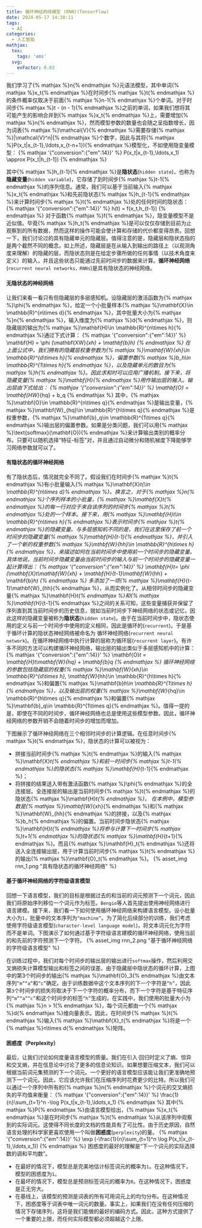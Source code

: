 ```yaml
---
title: 循环神经网络模型 (RNN)(TensorFlow)
date: 2024-05-17 14:38:11
tags:
  - AI
categories:
  - 人工智能
mathjax:
  tex:
    tags: 'ams'
  svg:
    exFactor: 0.03
---
```


我们学习了{% mathjax %}n{% endmathjax %}元语法模型，其中单词{% mathjax %}x_t{% endmathjax %}在时间步{% mathjax %}t{% endmathjax %}的条件概率仅取决于前面{% mathjax %}n-1{% endmathjax %}个单词。对于时间步{% mathjax %}t - (n - 1){% endmathjax %}之前的单词，如果我们想将其可能产生的影响合并到{% mathjax %}x_t{% endmathjax %}上，需要增加{% mathjax %}n{% endmathjax %}，然而模型参数的数量也会随之呈指数增长，因为词表{% mathjax %}\mathcal{V}{% endmathjax %}需要存储{% mathjax %}|\mathcal{V}^n|{% endmathjax %}个数字，因此与其将{% mathjax %}P(x_t|x_{t-1},\ldots,x_{t-n+1}){% endmathjax %}模型化，不如使用隐变量模型：
{% mathjax '{"conversion":{"em":14}}' %}
P(x_t|x_{t-1},\ldots,x_1) \approx P(x_t|h_{t-1})
{% endmathjax %}
<!-- more -->
其中{% mathjax %}h_{t-1}{% endmathjax %}是**隐状态**(`hidden state`)，也称为**隐藏变量**(`hidden variable`)，它存储了到时间步{% mathjax %}t-1{% endmathjax %}的序列信息。通常，我们可以基于当前输入{% mathjax %}x_t{% endmathjax %}和先前隐状态{% mathjax %}h_{t-1}{% endmathjax %}来计算时间步{% mathjax %}t{% endmathjax %}处的任何时间的隐状态：
{% mathjax '{"conversion":{"em":14}}' %}
h(t) = f(x_t,h_{t-1})
{% endmathjax %}
对于函数{% mathjax %}f{% endmathjax %}，隐变量模型不是近似值。毕竟{% mathjax %}h_t{% endmathjax %}是可以仅仅存储到目前为止观察到的所有数据，然而这样的操作可能会使计算和存储的代价都变得昂贵。回想一下，我们讨论过的具有隐藏单元的隐藏层。值得注意的是，隐藏层和隐状态指的是两个截然不同的概念。如上所述，隐藏层是在从输入到输出的路径上（以观测角度来理解）的隐藏的层，而隐状态则是在给定步骤所做的任何事情（以技术角度来定义）的输入，并且这些状态只能通过先前时间步的数据来计算。**循环神经网络**(`recurrent neural networks，RNNs`)是具有隐状态的神经网络。
#### 无隐状态的神经网络

让我们来看一看只有但隐藏层的多层感知机。设隐藏层的激活函数为{% mathjax %}\phi{% endmathjax %}，给定一个小批量样本{% mathjax %}\mathbf{X}\in \mathbb{R}^{n\times d}{% endmathjax %}，其中批量大小为{% mathjax %}n{% endmathjax %}，输入维度为{% mathjax %}d{% endmathjax %}，则隐藏层的输出为{% mathjax %}\mathbf{H}\in \mathbb{R}^{n\times h}{% endmathjax %}通过下式计算：
{% mathjax '{"conversion":{"em":14}}' %}
\mathbf{H} = \phi (\mathbf{XW}_{xh} + \mathbf{b}_h)
{% endmathjax %}
在上面公式中，我们拥有的隐藏层权重参数为{% mathjax %}\mathbf{W}_{xh}\in \mathbb{R}^{d\times h}{% endmathjax %}，偏置参数{% mathjax %}b_h\in \mathbb{R}^{1\times h}{% endmathjax %}，以及隐藏单元的数目为{% mathjax %}h{% endmathjax %}。因此求和时可以应用广播机制。接下来，将隐藏变量{% mathjax %}\mathbf{H}{% endmathjax %}用作输出层的输入。输出层由下式给出：
{% mathjax '{"conversion":{"em":14}}' %}
\mathbf{O} = \mathbf{HW}_{hq} + b_q
{% endmathjax %}
其中，{% mathjax %}\mathbf{O}\in \mathbb{R}^{n\times q}{% endmathjax %}是输出变量，{% mathjax %}\mathbf{W}_{hq}\in \mathbb{R}^{h\times q}{% endmathjax %}是权重参数，{% mathjax %}\mathbf{b}_q\in \mathbb{R}^{1\times q}{% endmathjax %}输出层的偏置参数。如果是分类问题，我们可以用{% mathjax %}\text{softmax}(\mathbf{O}){% endmathjax %}来计算输出类别的概率分布。只要可以随机选择“特征-标签”对，并且通过自动微分和随机梯度下降能够学习网络参数就可以了。
#### 有隐状态的循环神经网络

有了隐状态后，情况就完全不同了。假设我们在时间步{% mathjax %}t{% endmathjax %}有小批量输入{% mathjax %}\mathbf{X}_t{\in \mathbb{R}^{n\times d}% endmathjax %}。换言之，对于{% mathjax %}n{% endmathjax %}个序列样本的小批量，{% mathjax %}\mathbf{X}_t{% endmathjax %}的每一行对应于来自该序列的时间步{% mathjax %}t{% endmathjax %}处的一个样本。接下来，用{% mathjax %}\mathbf{H}_t\in \mathbb{R}^{n\times h}{% endmathjax %}表示时间步{% mathjax %}t{% endmathjax %}的隐藏变量。与多层感知机不同的是，我们在这里保存了前一个时间步的隐藏变量{% mathjax %}\mathbf{H}_{t-1}{% endmathjax %}，并引入了一个新的权重参数{% mathjax %}\mthbf{W}_{hh}\in \mathbb{R}^{h\times h}{% endmathjax %}，来描述如何在当前时间步中使用前一个时间步的隐藏变量。具体地说，当前时间步隐藏变量由当前时间步的输入与前一个时间步的隐藏变量一起计算得出：
{% mathjax '{"conversion":{"em":14}}' %}
\mathbf{H}_t= \phi (\mathbf{X}_t\mathbf{W}_{xh} + \mathbf{H}_{t-1}\mathbf{W}_{hh} + \mathbf{b}_h)
{% endmathjax %}
多添加了一项{% mathjax %}\mathbf{H}_{t-1}\mathbf{W}_{hh}{% endmathjax %}，从而实例化了。从相邻时间步的隐藏变量{% mathjax %}\mathbf{H}_t{% endmathjax %}和{% mathjax %}\mathbf{H}_{t-1}{% endmathjax %}之间的关系可知，这些变量捕获并保留了序列直到其当前时间步的历史信息，就如当前时间步下神经网络的状态或记忆，因此这样的隐藏变量被称为**隐状态**(`hidden state`)。由于在当前时间步中，隐状态使用的定义与前一个时间步中使用的定义相同，因此是循环的(`recurrent`)。于是基于循环计算的隐状态神经网络被命名为 循环神经网络(`recurrent neural network`)。在循环神经网络中执行计算的层称为循环层(`recurrent layer`)。有许多不同的方法可以构建循环神经网络，输出层的输出类似于多层感知机中的计算：
{% mathjax '{"conversion":{"em":14}}' %}
\mathbf{O}_t = \mathbf{H}_t\mathbf{W}_{hq} + \mathbf{b}_q
{% endmathjax %}
循环神经网络的参数包括隐藏层的权重{% mathjax %}\mathbf{W}_{xh}\in \mathbb{R}^{d\times h}, \mathbf{W}_{hh}\in \mathbb{R}^{h\times h}{% endmathjax %}和偏置{% mathjax %}\mathbf{b}_h\in \mathbb{R}^{1\times h}{% endmathjax %}，以及输出层的权重{% mathjax %}\mathbf{W}_{hq}\in \mathbb{R}^{h\times q}{% endmathjax %}和偏置{% mathjax %}\mathbf{b}_q\in \mathbb{R}^{1\times q}{% endmathjax %}。值得一提的是，即使在不同的时间步，循环神经网络也总是使用这些模型参数。因此，循环神经网络的参数开销不会随着时间步的增加而增加。

下图展示了循环神经网络在三个相邻时间步的计算逻辑。在任意时间步{% mathjax %}t{% endmathjax %}，隐状态的计算可以被视为：
- 拼接当前时间步{% mathjax %}t{% endmathjax %}的输入{% mathjax %}\mathbf{X}_t{% endmathjax %}和前一时间步{% mathjax %}t-1{% endmathjax %}的隐状态{% mathjax %}\mathbf{H}_{t-1}{% endmathjax %}；
- 将拼接的结果送入带有激活函数{% mathjax %}\phi{% endmathjax %}的全连接层。全连接层的输出是当前时间步{% mathjax %}t{% endmathjax %}的隐状态{% mathjax %}\mathbf{H}_t{% endmathjax %}。
在本例中，模型参数是{% mathjax %}\mathbf{W}_{xh}{% endmathjax %}和{% mathjax %}\mathbf{W}_{hh}{% endmathjax %}的拼接，以及{% mathjax %}b_h{% endmathjax %}的偏置。当前时间步隐状态{% mathjax %}\mathbf{H}_t{% endmathjax %}将参与计算下一时间步{% mathjax %}t+1{% endmathjax %}的隐状态{% mathjax %}\mathbf{H}_{t+1}{% endmathjax %}。而且{% mathjax %}\mathbf{H}_t{% endmathjax %}还将送入全连接输出层，用于计算当前时间步{% mathjax %}t{% endmathjax %}的输出{% mathjax %}\mathbf{O}_t{% endmathjax %}。
{% asset_img rnn_1.png "具有隐状态的循环神经网络" %}

#### 基于循环神经网络的字符级语言模型

回想一下语言模型，我们的目标是根据过去的和当前的词元预测下一个词元，因此我们将原始序列移位一个词元作为标签。`Bengio`等人首先提出使用神经网络进行语言建模。接下来，我们看一下如何使用循环神经网络来构建语言模型。设小批量大小为`1`，批量中的文本序列为`“machine”`。为了简化后续部分的训练，我们考虑使用字符级语言模型(`character-level language model`)，将文本词元化为字符而不是单词。下图演示了如何通过基于字符级语言建模的循环神经网络，使用当前的和先前的字符预测下一个字符。
{% asset_img rnn_2.png "基于循环神经网络的字符级语言模型" %}

在训练过程中，我们对每个时间步的输出层的输出进行`softmax`操作，然后利用交叉熵损失计算模型输出和标签之间的误差。由于隐藏层中隐状态的循环计算，上图中的第3个时间步的输出{% mathjax %}\mathbf{O}_3{% endmathjax %}由文本序列`“m”“a”`和`“c”`确定。由于训练数据中这个文本序列的下一个字符是`“h”`，因此第`3`个时间步的损失将取决于下一个字符的概率分布，而下一个字符是基于特征序列`“m”“a”“c”`和这个时间步的标签`“h”`生成的。在实践中，我们使用的批量大小为{% mathjax %}n > 1{% endmathjax %}，每个词元都由一个{% mathjax %}d{% endmathjax %}维向量表示。因此，在时间步{% mathjax %}t{% endmathjax %}输入{% mathjax %}\mathbf{X}_t{% endmathjax %}将是一个{% mathjax %}n\times d{% endmathjax %}矩阵。
#### 困惑度（Perplexity）

最后，让我们讨论如何度量语言模型的质量。我们在引入·回归时定义了熵、惊异和交叉熵，并在信息论中讨论了更多的信息论知识。如果想要压缩文本，我们可以根据当前词元集预测的下一个词元。一个更好的语言模型应该能让我们更准确地预测下一个词元。因此，它应该允许我们在压缩序列时花费更少的比特。所以我们可以通过一个序列中所有的{% mathjax %}n{% endmathjax %}个词元的交叉熵损失的平均值来衡量：
{% mathjax '{"conversion":{"em":14}}' %}
\frac{1}{n}\sum_{t=1}^n -\log P(x_t|x_{t-1},\ldots,x_1)
{% endmathjax %}
其中{% mathjax %}P{% endmathjax %}由语言模型给出，{% mathjax %}x_t{% endmathjax %}是在时间步{% mathjax %}t{% endmathjax %}从该序列中观察到的实际词元。这使得不同长度的文档的性能具有了可比性。由于历史原因，自然语言处理的科学家更喜欢使用一个叫做**困惑度**(`perplexity`)的量。
{% mathjax '{"conversion":{"em":14}}' %}
\exp (-\frac{1}{n}\sum_{t=1}^n \log P(x_t|x_{t-1},\ldots,x_1))
{% endmathjax %}
困惑度的最好的理解是“下一个词元的实际选择数的调和平均数”。
- 在最好的情况下，模型总是完美地估计标签词元的概率为`1`。在这种情况下，模型的困惑度为`1`。
- 在最坏的情况下，模型总是预测标签词元的概率为`0`。在这种情况下，困惑度是正无穷大。
- 在基线上，该模型的预测是词表的所有可用词元上的均匀分布。在这种情况下，困惑度等于词表中唯一词元的数量。事实上，如果我们在没有任何压缩的情况下存储序列，这将是我们能做的最好的编码方式。因此，这种方式提供了一个重要的上限，而任何实际模型都必须超越这个上限。

